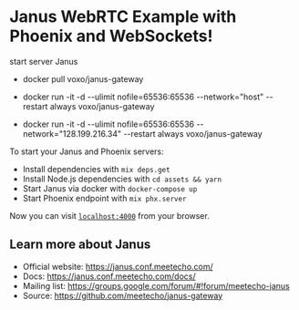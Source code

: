 # Janus WebRTC Example with Phoenix and WebSockets!

start server Janus
- docker pull voxo/janus-gateway
- docker run -it -d --ulimit nofile=65536:65536 --network="host" --restart always voxo/janus-gateway

- docker run -it -d --ulimit nofile=65536:65536 --network="128.199.216.34" --restart always voxo/janus-gateway

To start your Janus and Phoenix servers:

- Install dependencies with `mix deps.get`
- Install Node.js dependencies with `cd assets && yarn`
- Start Janus via docker with `docker-compose up`
- Start Phoenix endpoint with `mix phx.server`

Now you can visit [`localhost:4000`](http://localhost:4000) from your browser.

## Learn more about Janus

- Official website: https://janus.conf.meetecho.com/
- Docs: https://janus.conf.meetecho.com/docs/
- Mailing list: https://groups.google.com/forum/#!forum/meetecho-janus
- Source: https://github.com/meetecho/janus-gateway
